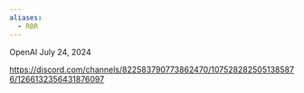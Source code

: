 ```yaml
---
aliases:
  - RBR
---
```

OpenAI 
July 24, 2024

https://discord.com/channels/822583790773862470/1075282825051385876/1266132356431876097
